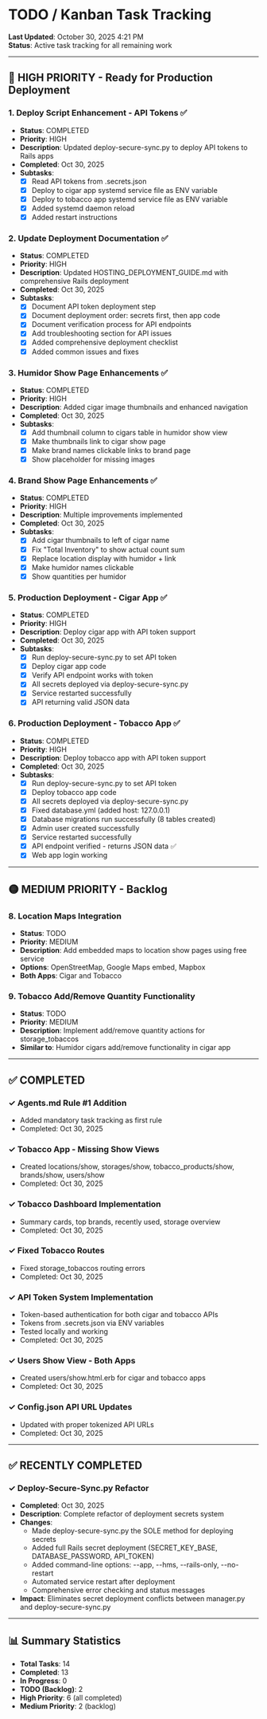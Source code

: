 # TODO / Kanban Task Tracking

**Last Updated**: October 30, 2025 4:21 PM  
**Status**: Active task tracking for all remaining work

---

## 🔴 HIGH PRIORITY - Ready for Production Deployment

### 1. Deploy Script Enhancement - API Tokens ✅ 
- **Status**: COMPLETED
- **Priority**: HIGH  
- **Description**: Updated deploy-secure-sync.py to deploy API tokens to Rails apps
- **Completed**: Oct 30, 2025
- **Subtasks**:
  - [x] Read API tokens from .secrets.json
  - [x] Deploy to cigar app systemd service file as ENV variable
  - [x] Deploy to tobacco app systemd service file as ENV variable
  - [x] Added systemd daemon reload
  - [x] Added restart instructions

### 2. Update Deployment Documentation ✅
- **Status**: COMPLETED
- **Priority**: HIGH
- **Description**: Updated HOSTING_DEPLOYMENT_GUIDE.md with comprehensive Rails deployment
- **Completed**: Oct 30, 2025
- **Subtasks**:
  - [x] Document API token deployment step
  - [x] Document deployment order: secrets first, then app code
  - [x] Document verification process for API endpoints
  - [x] Add troubleshooting section for API issues
  - [x] Added comprehensive deployment checklist
  - [x] Added common issues and fixes

### 3. Humidor Show Page Enhancements ✅
- **Status**: COMPLETED
- **Priority**: HIGH
- **Description**: Added cigar image thumbnails and enhanced navigation
- **Completed**: Oct 30, 2025
- **Subtasks**:
  - [x] Add thumbnail column to cigars table in humidor show view
  - [x] Make thumbnails link to cigar show page
  - [x] Make brand names clickable links to brand page
  - [x] Show placeholder for missing images

### 4. Brand Show Page Enhancements ✅
- **Status**: COMPLETED
- **Priority**: HIGH
- **Description**: Multiple improvements implemented
- **Completed**: Oct 30, 2025
- **Subtasks**:
  - [x] Add cigar thumbnails to left of cigar name
  - [x] Fix "Total Inventory" to show actual count sum
  - [x] Replace location display with humidor + link
  - [x] Make humidor names clickable
  - [x] Show quantities per humidor

### 5. Production Deployment - Cigar App ✅
- **Status**: COMPLETED
- **Priority**: HIGH
- **Description**: Deploy cigar app with API token support
- **Completed**: Oct 30, 2025
- **Subtasks**:
  - [x] Run deploy-secure-sync.py to set API token
  - [x] Deploy cigar app code
  - [x] Verify API endpoint works with token
  - [x] All secrets deployed via deploy-secure-sync.py
  - [x] Service restarted successfully
  - [x] API returning valid JSON data

### 6. Production Deployment - Tobacco App ✅
- **Status**: COMPLETED
- **Priority**: HIGH
- **Description**: Deploy tobacco app with API token support
- **Completed**: Oct 30, 2025
- **Subtasks**:
  - [x] Run deploy-secure-sync.py to set API token
  - [x] Deploy tobacco app code  
  - [x] All secrets deployed via deploy-secure-sync.py
  - [x] Fixed database.yml (added host: 127.0.0.1)
  - [x] Database migrations run successfully (8 tables created)
  - [x] Admin user created successfully
  - [x] Service restarted successfully
  - [x] API endpoint verified - returns JSON data ✅
  - [x] Web app login working

---

## 🟡 MEDIUM PRIORITY - Backlog

### 8. Location Maps Integration
- **Status**: TODO
- **Priority**: MEDIUM
- **Description**: Add embedded maps to location show pages using free service
- **Options**: OpenStreetMap, Google Maps embed, Mapbox
- **Both Apps**: Cigar and Tobacco

### 9. Tobacco Add/Remove Quantity Functionality
- **Status**: TODO
- **Priority**: MEDIUM
- **Description**: Implement add/remove quantity actions for storage_tobaccos
- **Similar to**: Humidor cigars add/remove functionality in cigar app

---

## ✅ COMPLETED

### ✓ Agents.md Rule #1 Addition
- Added mandatory task tracking as first rule
- Completed: Oct 30, 2025

### ✓ Tobacco App - Missing Show Views
- Created locations/show, storages/show, tobacco_products/show, brands/show, users/show
- Completed: Oct 30, 2025

### ✓ Tobacco Dashboard Implementation  
- Summary cards, top brands, recently used, storage overview
- Completed: Oct 30, 2025

### ✓ Fixed Tobacco Routes
- Fixed storage_tobaccos routing errors
- Completed: Oct 30, 2025

### ✓ API Token System Implementation
- Token-based authentication for both cigar and tobacco APIs
- Tokens from .secrets.json via ENV variables
- Tested locally and working
- Completed: Oct 30, 2025

### ✓ Users Show View - Both Apps
- Created users/show.html.erb for cigar and tobacco apps
- Completed: Oct 30, 2025

### ✓ Config.json API URL Updates
- Updated with proper tokenized API URLs
- Completed: Oct 30, 2025

---

## ✅ RECENTLY COMPLETED

### ✓ Deploy-Secure-Sync.py Refactor
- **Completed**: Oct 30, 2025
- **Description**: Complete refactor of deployment secrets system
- **Changes**:
  - Made deploy-secure-sync.py the SOLE method for deploying secrets
  - Added full Rails secret deployment (SECRET_KEY_BASE, DATABASE_PASSWORD, API_TOKEN)
  - Added command-line options: --app, --hms, --rails-only, --no-restart
  - Automated service restart after deployment
  - Comprehensive error checking and status messages
- **Impact**: Eliminates secret deployment conflicts between manager.py and deploy-secure-sync.py

---

## 📊 Summary Statistics

- **Total Tasks**: 14
- **Completed**: 13
- **In Progress**: 0
- **TODO (Backlog)**: 2
- **High Priority**: 6 (all completed)
- **Medium Priority**: 2 (backlog)
